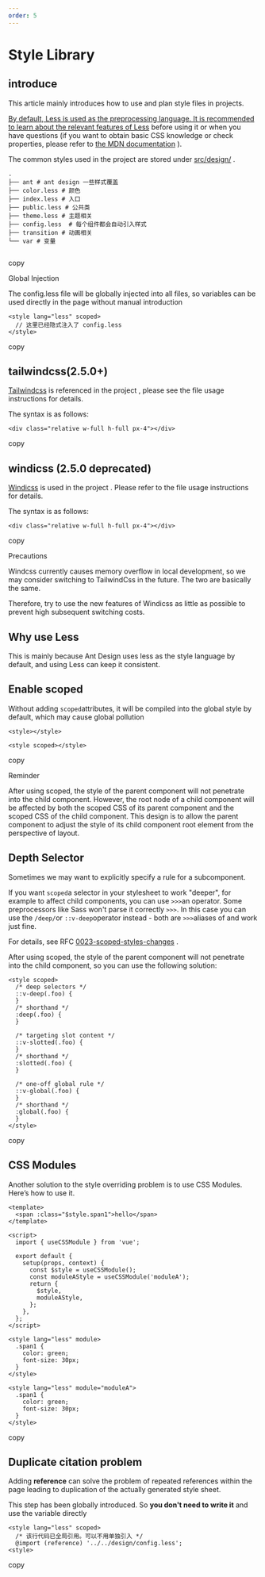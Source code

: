 ```yaml
---
order: 5
---
```


# Style Library

## introduce

This article mainly introduces how to use and plan style files in projects.

[By default, Less is used as the preprocessing language. It is recommended to learn about the relevant features of Less](http://lesscss.org/) before using it or when you have questions (if you want to obtain basic CSS knowledge or check properties, please refer to [the MDN documentation](https://developer.mozilla.org/zh-CN/docs/Web/CSS/Reference) ).

The common styles used in the project are stored under [src/design/](https://github.com/jeecgboot/jeecgboot-vue3/tree/master/src/design) .

```
.
├── ant # ant design 一些样式覆盖
├── color.less # 颜色
├── index.less # 入口
├── public.less # 公共类
├── theme.less # 主题相关
├── config.less  # 每个组件都会自动引入样式
├── transition # 动画相关
└── var # 变量


```

copy

Global Injection

The config.less file will be globally injected into all files, so variables can be used directly in the page without manual introduction

```
<style lang="less" scoped>
  // 这里已经隐式注入了 config.less
</style>

```

copy

## tailwindcss(2.5.0+)

[Tailwindcss](https://tailwindcss.com/docs) is referenced in the project , please see the file usage instructions for details.

The syntax is as follows:

```
<div class="relative w-full h-full px-4"></div>

```

copy

## windicss (2.5.0 deprecated)

[Windicss](https://windicss.org/) is used in the project . Please refer to the file usage instructions for details.

The syntax is as follows:

```
<div class="relative w-full h-full px-4"></div>

```

copy

Precautions

Windcss currently causes memory overflow in local development, so we may consider switching to TailwindCss in the future. The two are basically the same.

Therefore, try to use the new features of Windicss as little as possible to prevent high subsequent switching costs.

## Why use Less

This is mainly because Ant Design uses less as the style language by default, and using Less can keep it consistent.

## Enable scoped

Without adding `scoped`attributes, it will be compiled into the global style by default, which may cause global pollution

```
<style></style>

<style scoped></style>

```

copy

Reminder

After using scoped, the style of the parent component will not penetrate into the child component. However, the root node of a child component will be affected by both the scoped CSS of its parent component and the scoped CSS of the child component. This design is to allow the parent component to adjust the style of its child component root element from the perspective of layout.

## Depth Selector

Sometimes we may want to explicitly specify a rule for a subcomponent.

If you want `scoped`a selector in your stylesheet to work "deeper", for example to affect child components, you can use `>>>`an operator. Some preprocessors like Sass won't parse it correctly `>>>`. In this case you can use the `/deep/`or `::v-deep`operator instead - both are `>>>`aliases of and work just fine.

For details, see RFC [0023-scoped-styles-changes](https://github.com/vuejs/rfcs/blob/master/active-rfcs/0023-scoped-styles-changes.md) .

After using scoped, the style of the parent component will not penetrate into the child component, so you can use the following solution:

```
<style scoped>
  /* deep selectors */
  ::v-deep(.foo) {
  }
  /* shorthand */
  :deep(.foo) {
  }

  /* targeting slot content */
  ::v-slotted(.foo) {
  }
  /* shorthand */
  :slotted(.foo) {
  }

  /* one-off global rule */
  ::v-global(.foo) {
  }
  /* shorthand */
  :global(.foo) {
  }
</style>

```

copy

## CSS Modules

Another solution to the style overriding problem is to use CSS Modules. Here’s how to use it.

```
<template>
  <span :class="$style.span1">hello</span>
</template>

<script>
  import { useCSSModule } from 'vue';

  export default {
    setup(props, context) {
      const $style = useCSSModule();
      const moduleAStyle = useCSSModule('moduleA');
      return {
        $style,
        moduleAStyle,
      };
    },
  };
</script>

<style lang="less" module>
  .span1 {
    color: green;
    font-size: 30px;
  }
</style>

<style lang="less" module="moduleA">
  .span1 {
    color: green;
    font-size: 30px;
  }
</style>

```

copy

## Duplicate citation problem

Adding **reference** can solve the problem of repeated references within the page leading to duplication of the actually generated style sheet.

This step has been globally introduced. So **you don't need to write it** and use the variable directly

```
<style lang="less" scoped>
  /* 该行代码已全局引用。可以不用单独引入 */
  @import (reference) '../../design/config.less';
<style>
```

copy
